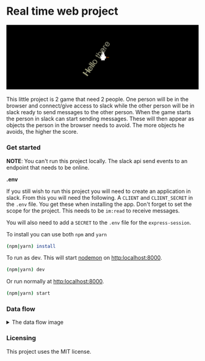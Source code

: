 # Real time web project

![](./readme-images/header.png)

This little project is 2 game that need 2 people. One person will be in the browser and connect/give access to slack while the other person will be in slack ready to send messages to the other person. When the game starts the person in slack can start sending messages. These will then appear as objects the person in the browser needs to avoid. The more objects he avoids, the higher the score.

### Get started

**NOTE**: You can't run this project locally. The slack api send events to an endpoint that needs to be online.

**.env**

If you still wish to run this project you will need to create an application in slack. From this you will need the following. A `CLIENT` and `CLIENT_SECRET` in the `.env` file. You get these when installing the app. Don't forget to set the scope for the project. This needs to be `im:read` to receive messages.

You will also need to add a `SECRET` to the `.env` file for the `express-session`.

To install you can use both `npm` and `yarn`

```sh
(npm|yarn) install
```

To run as dev. This will start [nodemon] on [http:localhost:8000].

```sh
(npm|yarn) dev
```

Or run normally at [http:localhost:8000].

```sh
(npm|yarn) start
```

[http:localhost:8000]: http:localhost:8000
[nodemon]: http://nodemon.io/

### Data flow

<details>
<summary>The data flow image</summary>

![](./readme-images/real-time-web-data-flow.png)

</details>

### Licensing

This project uses the MIT license.

<!-- ...but how does one use this project? What are its features 🤔 -->

<!-- What external data source is featured in your project and what are its properties 🌠 -->

<!-- Where do the 0️⃣s and 1️⃣s live in your project? What db system are you using?-->

<!-- Maybe a checklist of done stuff and stuff still on your wishlist? ✅ -->

